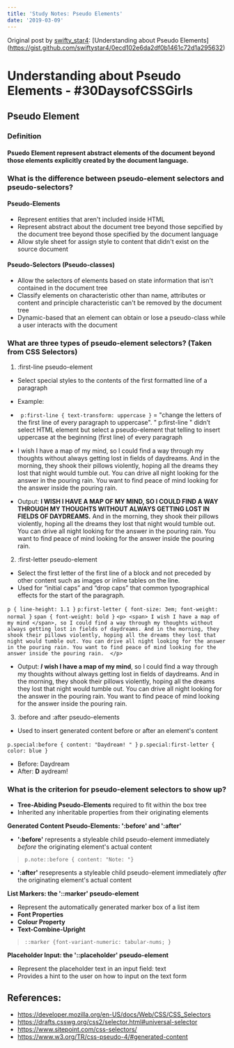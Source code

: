 ```yaml
---
title: 'Study Notes: Pseudo Elements'
date: '2019-03-09'
---
```


Original post by [swifty_star4](https://github.com/swiftystar4): [Understanding about Pseudo Elements]
(https://gist.github.com/swiftystar4/0ecd102e6da2df0b1461c72d1a295632)

# Understanding about Pseudo Elements - #30DaysofCSSGirls

## Pseudo Element

### Definition

#### Psuedo Element represent abstract elements of the document beyond those elements explicitly created by the document language.

### What is the difference between pseudo-element selectors and pseudo-selectors?

#### Pseudo-Elements

- Represent entities that aren't included inside HTML
- Represent abstract about the document tree beyond those sepcified by the document tree beyond those specified by the document language
- Allow style sheet for assign style to content that didn't exist on the source document

#### Pseudo-Selectors (Pseudo-classes)
- Allow the selectors of elements based on state information that isn't contained in the document tree
- Classify elements on characteristic other than name, attributes or content and principle characteristic can't be removed by the document tree
- Dynamic-based that an element can obtain or lose a pseudo-class while a user interacts with the document

### What are three types of pseudo-element selectors? (Taken from CSS Selectors)

1.  :first-line pseudo-element
- Select special styles to the contents of the first formatted line of a paragraph
- Example:

- ` p:first-line { text-transform: uppercase }` = "change the letters of the first line of every paragraph to uppercase". " p:first-line " didn’t select HTML element but select a pseudo-element that telling to insert uppercase at the beginning (first line) of every paragraph

- I wish I have a map of my mind, so I could find a way through my thoughts without always getting lost in fields of daydreams. And in the morning, they shook their pillows violently, hoping all the dreams they lost that night would tumble out. You can drive all night looking for the answer in the pouring rain. You want to find peace of mind looking for the answer inside the pouring rain.

- Output: **I WISH I HAVE A MAP OF MY MIND, SO I COULD FIND A WAY THROUGH MY THOUGHTS WITHOUT ALWAYS GETTING LOST IN FIELDS OF DAYDREAMS.** And in the morning, they shook their pillows violently, hoping all the dreams they lost that night would tumble out. You can drive all night looking for the answer in the pouring rain. You want to find peace of mind looking for the answer inside the pouring rain.

2. :first-letter pseudo-element
- Select the first letter of the first line of a block and not preceded by other content such as images or inline tables on the line.
- Used for “initial caps” and “drop caps” that common typographical effects for the start of the paragraph. 

`p { line-height: 1.1 }`
`p:first-letter { font-size: 3em; font-weight: normal }`
`span { font-weight: bold }`
`<p> <span> I wish I have a map of my mind </span>, so I could find a way through my thoughts without always getting lost in fields of daydreams. And in the morning, they shook their pillows violently, hoping all the dreams they lost that night would tumble out. You can drive all night looking for the answer in the pouring rain. You want to find peace of mind looking for the answer inside the pouring rain.  </p>`
 
- Output: _**I**_ **wish I have a map of my mind**, so I could find a way through my thoughts without always getting lost in fields of daydreams. And in the morning, they shook their pillows violently, hoping all the dreams they lost that night would tumble out. You can drive all night looking for the answer in the pouring rain. You want to find peace of mind looking for the answer inside the pouring rain.  

3. :before and :after pseudo-elements
- Used to insert generated content before or after an element's content

`p.special:before { content: "Daydream! " }`
 `p.special:first-letter { color: blue }`
 
- Before: Daydream
- After: **D** aydream!

### What is the criterion for pseudo-element selectors to show up?

- **Tree-Abiding Pseudo-Elements** required to fit within the box tree
- Inherited any inheritable properties from their originating elements

**Generated Content Pseudo-Elements: ':before' and ':after'**
- **':before'**  represents a styleable child pseudo-element immediately _before_ the originating element's actual content
> `p.note::before { content: "Note: "}`
- **':after'** resepresents a styleable child pseudo-element immediately _after_ the originating element's actual content

**List Markers: the '::marker' pseudo-element**
- Represent the automatically generated marker box of a list item
- **Font Properties**
- **Colour Property**
- **Text-Combine-Upright**
> `::marker {font-variant-numeric: tabular-nums; }`

**Placeholder Input: the '::placeholder' pseudo-element**
- Represent the placeholder text in an input field: text
- Provides a hint to the user on how to input on the text form 

## References:
- https://developer.mozilla.org/en-US/docs/Web/CSS/CSS_Selectors
- https://drafts.csswg.org/css2/selector.html#universal-selector
- https://www.sitepoint.com/css-selectors/
- https://www.w3.org/TR/css-pseudo-4/#generated-content
